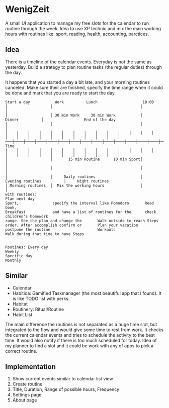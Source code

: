 # WenigZeit

A small UI application to manage my free slots for the calendar to run routine through the week.
Idea to use XP technic and mix the main working hours with routines like: sport, reading, health, accounting, parctices.

## Idea

There is a timeline of the calendar events. Everyday is not the same as yesterday.
Build a strategy to plan routine tasks (the regular duties) through the day.

It happens that you started a day a bit late, and your morning routines canceled.
Make sure their are finished, specify the time range when it could be done and mark that you are ready 
to start the day.


```
Start a day           Work          Lunch                    18:00
│                   │                                       │                             │
│                   │ 30 min Work     30 min Work           │             Dinner          │                  End of the day
│                   │                                       │                             │
│    │    │    │    │    │    │    │    │    │    │    │    │    │    │    │    │    │    │    │    │    │    │    │    │
───┼────┼────┼────┼────┼────┼────┼────┼────┼────┼────┼────┼────┼────┼────┼────┼────┼────┼────┼────┼────┼────┼────┼────┼────┼────►   Time
│    │    │    │    │    │    │    │    │    │    │    │    │    │    │    │    │    │    │    │    │    │    │    │    │
│                   │       15 min Routine      10 min Sport│                             │
│                   │                                       │                             │
│                   │     Daily routines                    │   Evening routines          │     Night routines
│ Morning routines  │  Mix the working hours                │                             │
with routines:                                                         Plan next day
Sport,               specify the interval like Pomodoro       Read book,
Breakfast            and have a list of routines for the      check children's homework
range. See the plan and change the       Walk outside to reach Steps
order. After accomplish confirm or       Plan your vacation
postpone the routine                     Workouts
Walk during that time to have Steps


Routines: Every day
Weekly
Specific day
Monthly
```


## Similar

- Calendar
- Habitica: Gamified Taskmanager (the most beautiful app that I found). It is like TODO list with perks.  
- Habitat
- Routinery: Ritual/Routine
- Habit List

The main difference the routines is not separated as a huge time slot, but integrated to the flow and would give some time to rest from work.
It checks the current calendar events and tries to schedule the activity to the best time.
It would also notify if there is too much scheduled for today.
Idea of my planner to find a slot and it could be work with any of apps to pick a correct routine.

## Implementation

1. Show current events similar to calendar list view
1. Create routine
  1. Title, Duration, Range of possible hours, Frequency
1. Settings page
  1. About page
